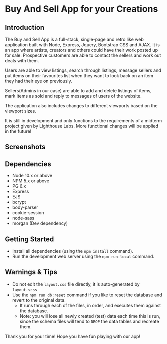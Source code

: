 Buy And Sell App for your Creations
=========
## Introduction

The Buy and Sell App is a full-stack, single-page and retro like web application built with Node, Express, Jquery, Bootstrap CSS and AJAX. It is an app where artists, creators and others could have their work posted up for sale. Prospective customers are able to contact the sellers and work out deals with them.

Users are able to view listings, search through listings, message sellers and put items on their favourites list when they want to look back on an item they had their eye on previously.

Sellers(Admins in our case) are able to add and delete listings of items, mark items as sold and reply to messages of users of the website.

The application also includes changes to different viewports based on the viewport sizes.

It is still in development and only functions to the requirements of a midterm project given by Lighthouse Labs.
More functional changes will be applied in the future!

## Screenshots



## Dependencies

- Node 10.x or above
- NPM 5.x or above
- PG 6.x
- Express
- EJS
- bcrypt
- body-parser
- cookie-session
- node-sass
- morgan (Dev dependency)

## Getting Started

- Install all dependencies (using the `npm install` command).
- Run the development web server using the `npm run local` command.

## Warnings & Tips

- Do not edit the `layout.css` file directly, it is auto-generated by `layout.scss`
- Use the `npm run db:reset` command if you like to reset the database and revert to the original data. 
  - It runs through each of the files, in order, and executes them against the database. 
  - Note: you will lose all newly created (test) data each time this is run, since the schema files will tend to `DROP` the data tables and recreate them.


Thank you for your time!
Hope you have fun playing with our app!
